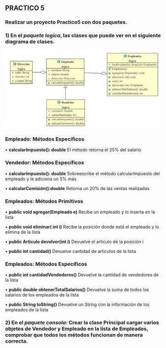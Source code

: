 ## PRACTICO 5

### Realizar un proyecto Practico5 con dos paquetes.
### 1) En el *paquete logica*, las clases que puede ver en el siguiente diagrama de clases.

![Diagrama de clase Empleados](./DiagramaEmpleados.png)  

### **Empleado: Métodos Específicos**

• **calcularImpuesto(): double** El método retorna el 25% del salario

### **Vendedor: Métodos Específicos**

• **calcularImpuesto(): double** Sobreescribe el método calcularImpuesto del empleado y le adiciona un 5% más

• **calcularComisión():double** Retorna un 20% de las ventas realizadas

### **Empleados: Métodos Primitivos**

• **public void agregar(Empleado e)** Recibe un empleado y lo inserta en la lista

• **public void eliminar( int i)** Recibe la posición donde está el empleado y lo elimina de la lista

• **public Articulo devolver(int i)**  Devuelve el articulo de la posición i

• **public int cantidad()** Devuelve cantidad de articulos de la lista

### **Empleados: Métodos Específicos**

• **public int cantidadVendedores()**  Devuelve la cantidad de vendedores  de la lista

• **public double obtenerTotalSalarios()**  Devuelve la suma de todos los salarios de los empleados de la lista

• **public String toString()**  Devuelve un String con la información de los empleados de la lista


### 2) En el *paquete consola*: Crear la clase **Principal** cargar varios objetos de Vendedor y Empleado en la lista de Empleados, comprobar que todos los métodos funcionan de manera correcta.


